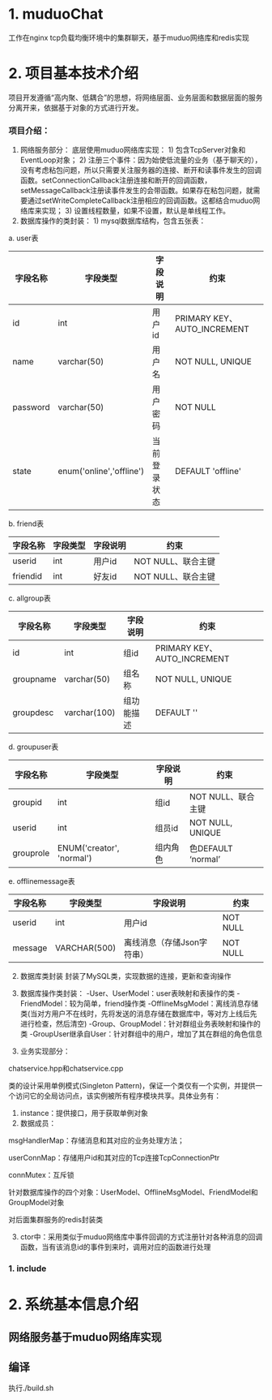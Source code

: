# 1. muduoChat
工作在nginx tcp负载均衡环境中的集群聊天，基于muduo网络库和redis实现

# 2. 项目基本技术介绍
  项目开发遵循“高内聚、低耦合”的思想，将网络层面、业务层面和数据层面的服务分离开来，依据基于对象的方式进行开发。
### 项目介绍：
  1. 网络服务部分：
    底层使用muduo网络库实现：
    1) 包含TcpServer对象和EventLoop对象；
    2) 注册三个事件：因为始使低流量的业务（基于聊天的），没有考虑粘包问题，所以只需要关注服务器的连接、断开和读事件发生的回调函数。setConnectionCallback注册连接和断开的回调函数，setMessageCallback注册读事件发生的会带函数。如果存在粘包问题，就需要通过setWriteCompleteCallback注册相应的回调函数。这都结合muduo网络库来实现；
    3) 设置线程数量，如果不设置，默认是单线程工作。
  2. 数据库操作的类封装：
    1) mysql数据库结构，包含五张表：
    
   a. user表
  
  字段名称 | 字段类型 | 字段说明 | 约束 |
  ---|--- | --- | ---
  id | int | 用户id |PRIMARY KEY、AUTO_INCREMENT
  name | varchar(50) |用户名 | NOT NULL, UNIQUE
  password | varchar(50) | 用户密码 |NOT NULL
  state | enum('online','offline') |当前登录状态 | DEFAULT 'offline'
  
  b. friend表
  
  字段名称 | 字段类型 | 字段说明 | 约束 |
  ---|--- | --- | ---
  userid | int | 用户id |NOT NULL、联合主键
  friendid | int | 好友id | NOT NULL、联合主键
  
  c. allgroup表
  
  字段名称 | 字段类型 | 字段说明 | 约束 |
  ---|--- | --- | ---
  id | int | 组id |PRIMARY KEY、AUTO_INCREMENT
  groupname | varchar(50) |组名称 | NOT NULL, UNIQUE
  groupdesc | varchar(100) | 组功能描述 |DEFAULT ''
  
  d. groupuser表
  
  字段名称 | 字段类型 | 字段说明 | 约束 |
  ---|--- | --- | ---
  groupid | int | 组id |NOT NULL、联合主键
  userid | int |组员id | NOT NULL, UNIQUE
  grouprole | ENUM('creator', 'normal') | 组内角色 |色DEFAULT ‘normal’
  
  e. offlinemessage表
  
  字段名称 | 字段类型 | 字段说明 | 约束 |
  ---|--- | --- | ---
  userid | int | 用户id |NOT NULL
  message | VARCHAR(500) | 离线消息（存储Json字符串） | NOT NULL
  
  2) 数据库类封装
    封装了MySQL类，实现数据的连接，更新和查询操作
    
  3) 数据库操作类封装：
    -User、UserModel：user表映射和表操作的类
    -FriendModel：较为简单，friend操作类
    -OfflineMsgModel：离线消息存储类(当对方用户不在线时，先将发送的消息存储在数据库中，等对方上线后先进行检查，然后清空)
    -Group、GroupModel：针对群组业务表映射和操作的类
    -GroupUser继承自User：针对群组中的用户，增加了其在群组的角色信息
  
  3. 业务实现部分：
  
  chatservice.hpp和chatservice.cpp
  
  类的设计采用单例模式(Singleton Pattern)，保证一个类仅有一个实例，并提供一个访问它的全局访问点，该实例被所有程序模块共享。具体业务有：
  
  1) instance：提供接口，用于获取单例对象
  2) 数据成员：
  
  msgHandlerMap：存储消息和其对应的业务处理方法；
  
  userConnMap：存储用户id和其对应的Tcp连接TcpConnectionPtr
  
  connMutex：互斥锁
  
  针对数据库操作的四个对象：UserModel、OfflineMsgModel、FriendModel和GroupModel对象
  
  对后面集群服务的redis封装类
  
  3) ctor中：采用类似于muduo网络库中事件回调的方式注册针对各种消息的回调函数，当有该消息id的事件到来时，调用对应的函数进行处理
  
    
    
    
  
### 1. include

# 2. 系统基本信息介绍
## 网络服务基于muduo网络库实现

## 编译
执行./build.sh




